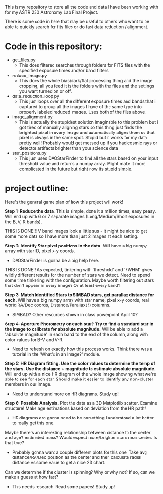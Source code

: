 This is my repository to store all the code and data I have been working with for my ASTR 230 Astronomy Lab Final Project. 

There is some code in here that may be useful to others who want to be able to quickly search for fits files or do fast data reduction / alignment.

<h1>Code in this repository:</h1>

- get_files.py
  -  This does filtered searches through folders for FITS files with the specified exposure times and/or band filters.
- reduce_image.py
  -  This does the whole bias/dark/flat processing thing and the image cropping, all you feed it is the folders with the files and the settings you want turned on or off.
- data_reduction_loop.py
  -  This just loops over all the different exposure times and bands that i captured to group all the images I have of the same type into properly labeled reduced images. Uses both of the files above.
- image_alignment.py
  -  This is actually the stupidest solution imaginable to this problem but i got tired of manually aligning stars so this thing just finds the brightest pixel in every image and
automatically aligns them so that pixel is always in the same spot. Stupid but it works for my data pretty well! Probably would get messed up if you had cosmic rays or detector artifacts brighter than your science data
- star_positions.py
  -  This just uses DAOStarFinder to find all the stars based on your input threshold value and returns a numpy array. Might make it more complicated in the future but right now its stupid simple.



<h1>project outline:</h1>

Here's the general game plan of how this project will work!

**Step 1: Reduce the data.** 
This is simple, done it a million times, easy peasy. 
Will end up with 6 or 7 separate images (Long/Medium/Short exposures in the B, V, R bands). 

THIS IS DONE!!! 
V band images look a little sus - it might be nice to get some more data so I have more than just 2 images at each setting. 


**Step 2: Identify Star pixel positions in the data.**
Will have a big numpy array with star ID, pixel x-y coords.
- DAOStarFinder is gonna be a big help here.

THIS IS DONE!!
As expected, tinkering with 'threshold' and 'FWHM' gives wildly different results for the number of stars we detect. Need to spend some time tinkering with the configuration.
Maybe worth filtering out stars that don't appear in every image? Or at least every band?


**Step 3: Match Identified Stars to SIMBAD stars, get parallax distance for each.** 
Will have a big numpy array with star name, pixel x-y coords, real world RA/Dec coords, Distance/Parallax(?) columns.
- SIMBAD? Other resources shown in class powerpoint April 10?


**Step 4: Aperture Photometry on each star? Try to find a standard star in the image to calibrate for absolute magnitude.**
Will be able to add a 'absolute magnitude' in each band to the end of the column, along with color values for B-V and V-R. 
- Need to refresh on exactly how this process works. Think there was a tutorial in the 'What's in an Image?' module.


**Step 5: HR Diagram fitting. Use the color values to determine the temp of the stars. Use the distance + magnitude to estimate absolute magnitude.**
Will end up with a nice HR diagram of the whole image showing what we're able to see for each star. Should make it easier to identify any non-cluster members in our image.
- Need to understand more on HR diagrams. Study up!


**Step 6: Possible Analysis.**
Plot the data as a 3D Matplotlib scatter. Examine structure!
Make age estimations based on deviation from the HR path?
- HR diagrams are gonna need to be something I understand a lot better to really get this one. 

Maybe there's an interesting relationship between distance to the center and age? estimated mass? Would expect more/brighter stars near center. Is that true?
- Probably gonna want a couple different plots for this one. Take avg distance/RA/Dec position as the center and then calculate radial distance vs some value to get a nice 2D chart.

Can we determine if the cluster is spinning? Why or why not? If so, can we make a guess at how fast? 
- This needs research. Read some papers! Study up!
